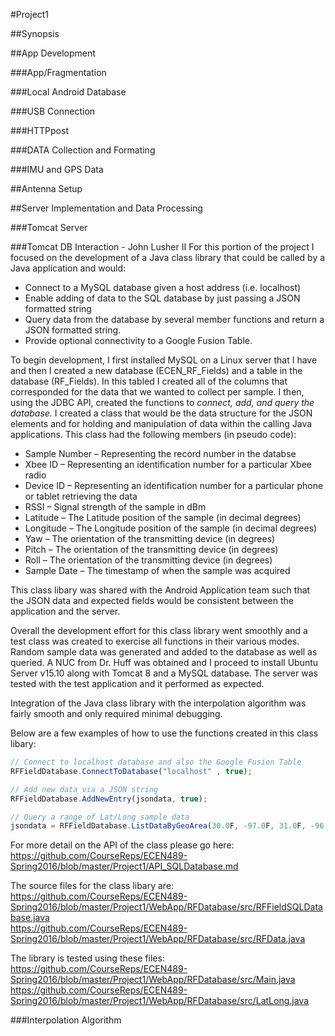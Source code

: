 #Project1

##Synopsis  


##App Development  

###App/Fragmentation  

###Local Android Database  

###USB Connection  

###HTTPpost  

###DATA Collection and Formating  

###IMU and GPS Data  

##Antenna Setup  


##Server Implementation and Data Processing

###Tomcat Server  

###Tomcat DB Interaction - John Lusher II 
For this portion of the project I focused on the development of a Java class library that could be called by a Java application and would:
* Connect to a MySQL database given a host address (i.e. localhost)
* Enable adding of data to the SQL database by just passing a JSON formatted string
* Query data from the database by several member functions and return a JSON formatted string.
* Provide optional connectivity to a Google Fusion Table.

To begin development, I first installed MySQL on a Linux server that I have and then I created a new database (ECEN_RF_Fields) and a table in the database (RF_Fields).   In this tabled I created all of the columns that corresponded for the data that we wanted to collect per sample.  I then, using the JDBC API, created the functions to _connect, add, and query the database._  I created a class that would be the data structure for the JSON elements and for holding and manipulation of data within the calling Java applications.  This class had the following members (in pseudo code):

* Sample Number – Representing the record number in the databse
* Xbee ID – Representing an identification number for a particular Xbee radio
* Device ID – Representing an identification number for a particular phone or tablet retrieving the data
* RSSI – Signal strength of the sample in dBm
* Latitude – The Latitude position of the sample (in decimal degrees)
* Longitude – The Longitude position of the sample (in decimal degrees)
* Yaw – The orientation of the transmitting device (in degrees)
* Pitch – The orientation of the transmitting device (in degrees)
* Roll – The orientation of the transmitting device (in degrees)
* Sample Date – The timestamp of when the sample was acquired

This class libary was shared with the Android Application team such that the JSON data and expected fields would be consistent between the application and the server.

Overall the development effort for this class library went smoothly and a test class was created to exercise all functions in their various modes.  Random sample data was generated and added to the database as well as queried.  A NUC from Dr. Huff was obtained and I proceed to install Ubuntu Server v15.10 along with Tomcat 8 and a MySQL database.  The server was tested with the test application and it performed as expected. 

Integration of the Java class library with the interpolation algorithm was fairly smooth and only required minimal debugging.  

Below are a few examples of how to use the functions created in this class libary:
```javascript
// Connect to localhost database and also the Google Fusion Table
RFFieldDatabase.ConnectToDatabase("localhost" , true);
```

```javascript
// Add new data via a JSON string
RFFieldDatabase.AddNewEntry(jsondata, true);
```

```javascript
// Query a range of Lat/Long sample data
jsondata = RFFieldDatabase.ListDataByGeoArea(30.0F, -97.0F, 31.0F, -96.0F);
```

For more detail on the API of the class please go here:<br>
https://github.com/CourseReps/ECEN489-Spring2016/blob/master/Project1/API_SQLDatabase.md <br>

The source files for the class libary are:<br>
https://github.com/CourseReps/ECEN489-Spring2016/blob/master/Project1/WebApp/RFDatabase/src/RFFieldSQLDatabase.java <br>
https://github.com/CourseReps/ECEN489-Spring2016/blob/master/Project1/WebApp/RFDatabase/src/RFData.java <br>

The library is tested using these files: <br>
https://github.com/CourseReps/ECEN489-Spring2016/blob/master/Project1/WebApp/RFDatabase/src/Main.java <br>
https://github.com/CourseReps/ECEN489-Spring2016/blob/master/Project1/WebApp/RFDatabase/src/LatLong.java <br>


###Interpolation Algorithm
